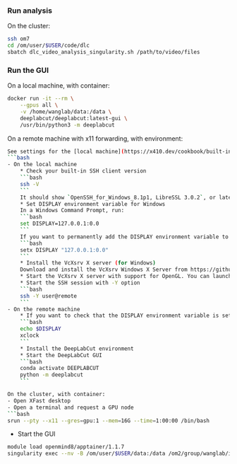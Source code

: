 ### Run analysis

On the cluster:

```bash
ssh om7
cd /om/user/$USER/code/dlc
sbatch dlc_video_analysis_singularity.sh /path/to/video/files
```

### Run the GUI

On a local machine, with container:  
```bash
docker run -it --rm \
    --gpus all \
    -v /home/wanglab/data:/data \
    deeplabcut/deeplabcut:latest-gui \
    /usr/bin/python3 -m deeplabcut
```

On a remote machine with x11 forwarding, with environment:  
```bash
See settings for the [local machine](https://x410.dev/cookbook/built-in-ssh-x11-forwarding-in-powershell-or-windows-command-prompt/).  
```bash
- On the local machine
    * Check your built-in SSH client version
    ```bash
    ssh -V
    ```
    It should show `OpenSSH_for_Windows_8.1p1, LibreSSL 3.0.2`, or later.
    * Set DISPLAY environment variable for Windows 
    In a Windows Command Prompt, run:
    ```bash
    set DISPLAY=127.0.0.1:0.0
    ```
    If you want to permanently add the DISPLAY environment variable to Windows, you can setx command:
    ```bash
    setx DISPLAY "127.0.0.1:0.0"
    ```
    * Install the VcXsrv X server (for Windows)
    Download and install the VcXsrv Windows X Server from https://github.com/marchaesen/vcxsrv/releases/. Select the most recent version and download the installer, e.g., `vcxsrv-64.21.1.13.0.installer.exe` (64-bit version).
    * Start the VcXsrv X server with support for OpenGL. You can launch the X server service in the background by running `xlaunch.exe`. Make sure the "Disable access control" option is not checked.
    * Start the SSH session with -Y option
    ```bash
    ssh -Y user@remote
    ```
- On the remote machine
    * If you want to check that the DISPLAY environment variable is set correctly and that the X server is running, you can run the following commands:
    ```bash
    echo $DISPLAY
    xclock
    ```
    * Install the DeepLabCut environment
    * Start the DeepLabCut GUI
    ```bash
    conda activate DEEPLABCUT
    python -m deeplabcut
    ```

On the cluster, with container:  
- Open XFast desktop
- Open a terminal and request a GPU node
```bash
srun --pty --x11 --gres=gpu:1 --mem=16G --time=1:00:00 /bin/bash
```
- Start the GUI
```bash
module load openmind8/apptainer/1.1.7
singularity exec --nv -B /om/user/$USER/data:/data /om2/group/wanglab/images/deeplabcut_latest-gui.sif /usr/bin/python3 -m deeplabcut
```